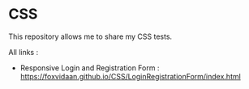 # CSS
This repository allows me to share my CSS tests.

All links :

- Responsive Login and Registration Form : https://foxvidaan.github.io/CSS/LoginRegistrationForm/index.html
